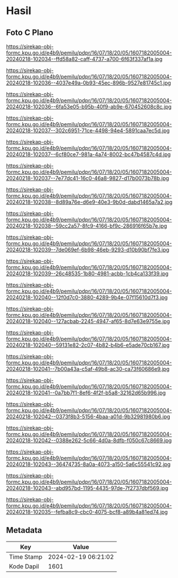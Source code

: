 # Hasil

## Foto C Plano

https://sirekap-obj-formc.kpu.go.id/e4b9/pemilu/pdpr/16/07/18/20/05/1607182005004-20240218-102034--ffd58a82-caff-4737-a700-6f63f337af1a.jpg

https://sirekap-obj-formc.kpu.go.id/e4b9/pemilu/pdpr/16/07/18/20/05/1607182005004-20240218-102036--4037e49a-0b93-45ec-896b-9527e81745c1.jpg

https://sirekap-obj-formc.kpu.go.id/e4b9/pemilu/pdpr/16/07/18/20/05/1607182005004-20240218-102036--6fa53e05-b95b-40f9-ab9e-670452608c8c.jpg

https://sirekap-obj-formc.kpu.go.id/e4b9/pemilu/pdpr/16/07/18/20/05/1607182005004-20240218-102037--302c6951-71ce-4498-94e4-5891caa7ec5d.jpg

https://sirekap-obj-formc.kpu.go.id/e4b9/pemilu/pdpr/16/07/18/20/05/1607182005004-20240218-102037--6cf80ce7-981a-4a74-8002-bc47b4587c4d.jpg

https://sirekap-obj-formc.kpu.go.id/e4b9/pemilu/pdpr/16/07/18/20/05/1607182005004-20240218-102037--7e77dc41-16c0-46a8-9827-d17b0073b78b.jpg

https://sirekap-obj-formc.kpu.go.id/e4b9/pemilu/pdpr/16/07/18/20/05/1607182005004-20240218-102038--8d89a76e-d6e9-40e3-9b0d-dabd1465a7a2.jpg

https://sirekap-obj-formc.kpu.go.id/e4b9/pemilu/pdpr/16/07/18/20/05/1607182005004-20240218-102038--59cc2a57-8fc9-4166-bf9c-286916f65b7e.jpg

https://sirekap-obj-formc.kpu.go.id/e4b9/pemilu/pdpr/16/07/18/20/05/1607182005004-20240218-102039--7de069ef-6b98-46eb-9293-d10b90bf7fe3.jpg

https://sirekap-obj-formc.kpu.go.id/e4b9/pemilu/pdpr/16/07/18/20/05/1607182005004-20240218-102039--26c48535-1b80-4981-acbb-1cb4ca133f39.jpg

https://sirekap-obj-formc.kpu.go.id/e4b9/pemilu/pdpr/16/07/18/20/05/1607182005004-20240218-102040--12f0d7c0-3880-4289-9b4e-07f15610d7f3.jpg

https://sirekap-obj-formc.kpu.go.id/e4b9/pemilu/pdpr/16/07/18/20/05/1607182005004-20240218-102040--127acbab-2245-4947-af65-8d7e63e9755e.jpg

https://sirekap-obj-formc.kpu.go.id/e4b9/pemilu/pdpr/16/07/18/20/05/1607182005004-20240218-102040--59131e82-2c07-4b82-b4b6-e5ade70cb167.jpg

https://sirekap-obj-formc.kpu.go.id/e4b9/pemilu/pdpr/16/07/18/20/05/1607182005004-20240218-102041--7b00a43a-c5af-49b8-ac30-ca73f60686e9.jpg

https://sirekap-obj-formc.kpu.go.id/e4b9/pemilu/pdpr/16/07/18/20/05/1607182005004-20240218-102041--0a7bb7f1-8ef6-4f2f-b5a8-32162d65b996.jpg

https://sirekap-obj-formc.kpu.go.id/e4b9/pemilu/pdpr/16/07/18/20/05/1607182005004-20240218-102042--0373f8b3-5156-4baa-a01d-9b32981980b6.jpg

https://sirekap-obj-formc.kpu.go.id/e4b9/pemilu/pdpr/16/07/18/20/05/1607182005004-20240218-102042--0388e262-5c66-4d0a-8dfb-f050c67c8669.jpg

https://sirekap-obj-formc.kpu.go.id/e4b9/pemilu/pdpr/16/07/18/20/05/1607182005004-20240218-102043--36474735-8a0a-4073-a150-5a6c55541c92.jpg

https://sirekap-obj-formc.kpu.go.id/e4b9/pemilu/pdpr/16/07/18/20/05/1607182005004-20240218-102043--abd957bd-1195-4435-97de-7f2737dbf569.jpg

https://sirekap-obj-formc.kpu.go.id/e4b9/pemilu/pdpr/16/07/18/20/05/1607182005004-20240218-102035--fefba8c9-cbc0-4075-bcf8-a89b4a81ed74.jpg


## Metadata

| Key        | Value               |
| ---------- | ------------------- |
| Time Stamp | 2024-02-19 06:21:02 |
| Kode Dapil | 1601                |



